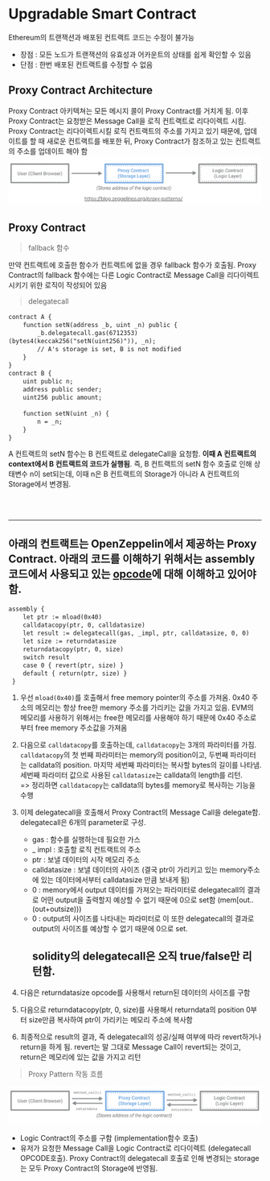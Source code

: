 # Upgradable Smart Contract

Ethereum의 트랜잭션과 배포된 컨트랙트 코드는 수정이 불가능   
- 장점 : 모든 노드가 트랜잭션의 유효성과 어카운트의 상태를 쉽게 확인할 수 있음
- 단점 : 한번 배포된 컨트랙트를 수정할 수 없음


## Proxy Contract Architecture

Proxy Contract 아키텍쳐는 모든 메시지 콜이 Proxy Contract를 거치게 됨. 이후 Proxy Contract는 요청받은 Message Call을 로직 컨트랙트로 리다이렉트 시킴.   
Proxy Contract는 리다이렉트시킬 로직 컨트랙트의 주소를 가지고 있기 때문에, 업데이트를 할 때 새로운 컨트랙트를 배포한 뒤, Proxy Contract가 참조하고 있는 컨트랙트의 주소를 업데이트 해야 함
![proxy-contract](/Solidity/img/proxy.png)   

## Proxy Contract
> fallback 함수   

만약 컨트랙트에 호출한 함수가 컨트랙트에 없을 경우 fallback 함수가 호출됨. Proxy Contract의 fallback 함수에는 다른 Logic Contract로 Message Call을 리다이렉트 시키기 위한 로직이 작성되어 있음
> delegatecall   

```solidity
contract A {
    function setN(address _b, uint _n) public {
        _b.delegatecall.gas(6712353)(bytes4(keccak256("setN(uint256)")), _n);
        // A's storage is set, B is not modified
    }
}
contract B {
    uint public n;
    address public sender;
    uint256 public amount;

    function setN(uint _n) {
        n = _n;
    }
}   
```
A 컨트랙트의 setN 함수는 B 컨트랙트로 delegateCall을 요청함. **이때 A 컨트랙트의 context에서 B 컨트랙트의 코드가 실행됨**. 즉, B 컨트랙트의 setN 함수 호출로 인해 상태변수 n이 set되는데, 이때 n은 B 컨트랙트의 Storage가 아니라 A 컨트랙트의 Storage에서 변경됨.

<br>
<br>
<hr>

## 아래의 컨트랙트는 OpenZeppelin에서 제공하는 Proxy Contract. 아래의 코드를 이해하기 위해서는 assembly 코드에서 사용되고 있는 [opcode](https://docs.soliditylang.org/en/v0.4.24/assembly.html#opcodes)에 대해 이해하고 있어야 함.

```
assembly {
    let ptr := mload(0x40)
    calldatacopy(ptr, 0, calldatasize)
    let result := delegatecall(gas, _impl, ptr, calldatasize, 0, 0)
    let size := returndatasize
    returndatacopy(ptr, 0, size)
    switch result
    case 0 { revert(ptr, size) }
    default { return(ptr, size) }
 }
```
1. 우선 `mload(0x40)`를 호출해서 free memory pointer의 주소를 가져옴. 0x40 주소의 메모리는 항상 free한 memory 주소를 가리키는 값을 가지고 있음. EVM의 메모리를 사용하기 위해서는 free한 메모리를 사용해야 하기 때문에 0x40 주소로부터 free memory 주소값을 가져옴

2. 다음으로 `calldatacopy`를 호출하는데, `calldatacopy`는 3개의 파라미터를 가짐. `calldatacopy`의 첫 번째 파라미터는 memory의 position이고, 두번째 파라미터는 calldata의 position. 마지막 세번째 파라미터는 복사할 bytes의 길이를 나타냄. 세번째 파라미터 값으로 사용된 `calldatasize`는 calldata의 length를 리턴.   
=> 정리하면 `calldatacopy`는 calldata의 bytes를 memory로 복사하는 기능을 수행

3. 이제 delegatecall을 호출해서 Proxy Contract의 Message Call을 delegate함. delegatecall은 6개의 parameter로 구성.
    - gas : 함수를 실행하는데 필요한 가스
    - _ impl : 호출할 로직 컨트랙트의 주소
    - ptr : 보낼 데이터의 시작 메모리 주소
    - calldatasize : 보낼 데이터의 사이즈 (결국 ptr이 가리키고 있는 memory주소에 있는 데이터에서부터 calldatasize 만큼 보내게 됨)
    - 0 : memory에서 output 데이터를 가져오는 파라미터로 delegatecall의 결과로 어떤 output을 출력할지 예상할 수 없기 때문에 0으로 set함 (mem[out..(out+outsize)))
    - 0 : output의 사이즈를 나타내는 파라미터로 이 또한 delegatecall의 결과로 output의 사이즈를 예상할 수 없기 때문에 0으로 set.
        ## **solidity의 delegatecall은 오직 true/false만 리턴함.**
4. 다음은 returndatasize opcode를 사용해서 return된 데이터의 사이즈를 구함
5. 다음으로 returndatacopy(ptr, 0, size)를 사용해서 returndata의 position 0부터 size만큼 복사하여 ptr이 가리키는 메모리 주소에 복사함
6. 최종적으로 result의 결과, 즉 delegatecall의 성공/실패 여부에 따라 revert하거나 return을 하게 됨. revert는 말 그대로 Message Call이 revert되는 것이고, return은 메모리에 있는 값을 가지고 리턴

>Proxy Pattern 작동 흐름   

![proxy-Pattern](/Solidity/img/proxy2.png)
- Logic Contract의 주소를 구함 (implementation함수 호출)
- 유저가 요청한 Message Call을 Logic Contract로 리다이렉트
(delegatecall OPCODE호출). Proxy Contract의 delegatecall 호출로 인해 변경되는 storage는 모두 Proxy Contract의 Storage에 반영됨.


